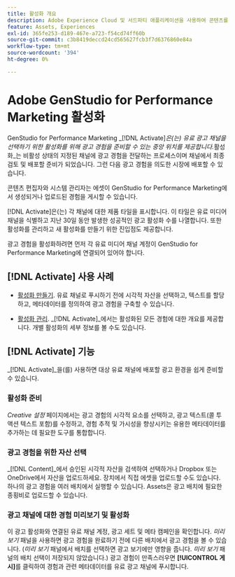 ```yaml
---
title: 활성화 개요
description: Adobe Experience Cloud 및 서드파티 애플리케이션을 사용하여 콘텐츠를 활성화하는 방법을 알아봅니다.
feature: Assets, Experiences
exl-id: 365fe253-d189-467e-a723-f54cd74ff60b
source-git-commit: c3b8419deccd24cd565627fcb3f7d6376860e84a
workflow-type: tm+mt
source-wordcount: '394'
ht-degree: 0%

---
```


# Adobe GenStudio for Performance Marketing 활성화

GenStudio for Performance Marketing _[!DNL Activate]_은(는) 유료 광고 채널을 선택하기 위한 활성화를 위해 광고 경험을 준비할 수 있는 중앙 위치를 제공합니다._&#x200B;활성화&#x200B;_는 비활성 상태의 지정된 채널에 광고 경험을 전달하는 프로세스이며 채널에서 최종 검토 및 배포할 준비가 되었습니다. 그런 다음 광고 경험을 의도한 시장에 배포할 수 있습니다.

콘텐츠 편집자와 시스템 관리자는 에셋이 GenStudio for Performance Marketing에서 생성되거나 업로드된 경험을 게시할 수 있습니다.

[!DNL Activate]은(는) 각 채널에 대한 제품 타일을 표시합니다. 이 타일은 유료 미디어 채널을 식별하고 지난 30일 동안 발생한 성공적인 광고 활성화 수를 나열합니다. 또한 활성화를 관리하고 새 활성화를 만들기 위한 진입점도 제공합니다.

광고 경험을 활성화하려면 먼저 각 유료 미디어 채널 계정이 GenStudio for Performance Marketing에 연결되어 있어야 합니다.

## [!DNL Activate] 사용 사례

* [활성화 만들기](create-activation.md). 유료 채널로 푸시하기 전에 시각적 자산을 선택하고, 텍스트를 할당하고, 메타데이터를 정의하여 광고 경험을 구축할 수 있습니다.

* [활성화 관리](manage-activations.md). _[!DNL Activate]_에서는 활성화된 모든 경험에 대한 개요를 제공합니다. 개별 활성화의 세부 정보를 볼 수도 있습니다.

## [!DNL Activate] 기능

_[!DNL Activate]_을(를) 사용하면 대상 유료 채널에 배포할 광고 환경을 쉽게 준비할 수 있습니다.

### 활성화 준비

_Creative 설정_ 페이지에서는 광고 경험의 시각적 요소를 선택하고, 광고 텍스트(콜 투 액션 텍스트 포함)를 수정하고, 경험 추적 및 가시성을 향상시키는 유용한 메타데이터를 추가하는 데 필요한 도구를 통합합니다.

### 광고 경험을 위한 자산 선택

_[!DNL Content]_에서 승인된 시각적 자산을 검색하여 선택하거나 Dropbox 또는 OneDrive에서 자산을 업로드하세요. 장치에서 직접 에셋을 업로드할 수도 있습니다. 하나의 광고 경험을 여러 배치에서 실행할 수 있습니다. Assets은 광고 배치에 필요한 종횡비로 업로드할 수 있습니다.

### 광고 채널에 대한 경험 미리보기 및 활성화

이 광고 활성화와 연결된 유료 채널 계정, 광고 세트 및 메타 캠페인을 확인합니다. _미리 보기_ 패널을 사용하면 광고 경험을 완료하기 전에 다른 배치에서 광고 경험을 볼 수 있습니다. (_미리 보기_ 패널에서 배치를 선택하면 광고 보기에만 영향을 줍니다. _미리 보기_ 패널의 배치 선택이 저장되지 않았습니다.) 광고 경험이 만족스러우면 **[!UICONTROL 게시]**&#x200B;를 클릭하여 경험과 관련 메타데이터를 유료 광고 채널에 푸시합니다.
